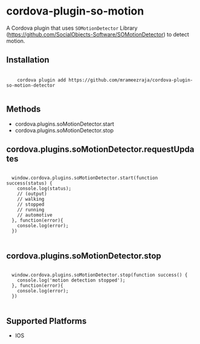 
cordova-plugin-so-motion
====================

A Cordova plugin that uses `SOMotionDetector` Library (https://github.com/SocialObjects-Software/SOMotionDetector) to detect motion.

Installation
------------

<pre>
  <code>
    cordova plugin add https://github.com/mrameezraja/cordova-plugin-so-motion-detector
  </code>
</pre>


Methods
-------
- cordova.plugins.soMotionDetector.start
- cordova.plugins.soMotionDetector.stop


cordova.plugins.soMotionDetector.requestUpdates
-----------------------------------

<pre>
<code>
  window.cordova.plugins.soMotionDetector.start(function success(status) {
    console.log(status);
    // (output)
    // walking
    // stopped
    // running
    // automotive
  }, function(error){
    console.log(error);
  })
</code>
</pre>

cordova.plugins.soMotionDetector.stop
-----------------------------------

<pre>
<code>
  window.cordova.plugins.soMotionDetector.stop(function success() {
    console.log('motion detection stopped');
  }, function(error){
    console.log(error);
  })
</code>
</pre>

Supported Platforms
-------------------

- IOS
